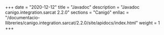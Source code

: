 +++
date        = "2020-12-12"
title       = "Javadoc"
description = "Javadoc canigo.integration.sarcat 2.2.0"
sections    = "Canigó"
enllac		= "/documentacio-llibreries/canigo.integration.sarcat/2.2.0/site/apidocs/index.html"
weight		= 1
+++
